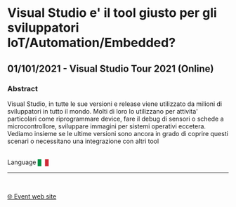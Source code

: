 # Visual Studio e' il tool giusto per gli sviluppatori IoT/Automation/Embedded?
## 01/101/2021 - Visual Studio Tour 2021 (Online)
### Abstract
Visual Studio, in tutte le sue versioni e release viene utilizzato da milioni di sviluppatori in tutto il mondo. Molti di loro lo utilizzano per attivita' particolari come riprogrammare device, fare il debug di sensori o schede a microcontrollore, sviluppare immagini per sistemi operativi eccetera. Vediamo insieme se le ultime versioni sono ancora in grado di coprire questi scenari o necessitano una integrazione con altri tool

<br/>
Language <img width="25" src="https://raw.githubusercontent.com/dpcons/DPCons/Dev/Resources/FlagItaly.svg" style="vertical-align:middle">

<br/>

---

<br/>
<p>
<a href="https://www.visualstudioitalia.it/">🌐 Event web site</a>
</p>

<!--
<p>
<img width="25" src="https://raw.githubusercontent.com/massimobonanni/massimobonanni/master/images/github.svg" style="vertical-align:middle"> 
<a href="https://github.com/massimobonanni/ServerlessIoT" target="_blank">massimobonanni/ServerlessIoT
</a>
</p>

<p>
<img width="25" src="https://raw.githubusercontent.com/massimobonanni/massimobonanni/master/images/video.svg" style="vertical-align:middle"> 
<a href="https://youtu.be/58KMCzDtTsY?t=27025" target="_blank">On-line video</a>
</p> 
-->
